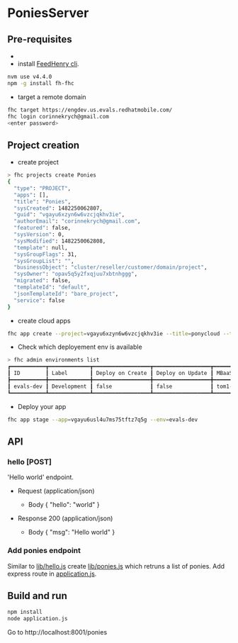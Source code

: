 # PoniesServer

## Pre-requisites
* 
* install [FeedHenry cli](https://github.com/feedhenry/fh-fhc).
```bash
nvm use v4.4.0 
npm -g install fh-fhc
```
* target a remote domain
```bash
fhc target https://engdev.us.evals.redhatmobile.com/
fhc login corinnekrych@gmail.com 
<enter password>
```

## Project creation
* create project
```bash
> fhc projects create Ponies 
{
  "type": "PROJECT",
  "apps": [],
  "title": "Ponies",
  "sysCreated": 1482250062807,
  "guid": "vgayu6xzyn6w6vzcjqkhv3ie",
  "authorEmail": "corinnekrych@gmail.com",
  "featured": false,
  "sysVersion": 0,
  "sysModified": 1482250062808,
  "template": null,
  "sysGroupFlags": 31,
  "sysGroupList": "",
  "businessObject": "cluster/reseller/customer/domain/project",
  "sysOwner": "opav5q5y2fxqjuu7xbtnhggg",
  "migrated": false,
  "templateId": "default",
  "jsonTemplateId": "bare_project",
  "service": false
}
```

* create cloud apps
```bash
fhc app create --project=vgayu6xzyn6w6vzcjqkhv3ie --title=ponycloud --type=cloud_nodejs --env=dev 
```
* Check which deployement env is available
```bash
> fhc admin environments list 
┏━━━━━━━━━━━┳━━━━━━━━━━━━━┳━━━━━━━━━━━━━━━━━━┳━━━━━━━━━━━━━━━━━━┳━━━━━━━━━━━━━━━━━━━┳━━━━━━━━━━━━━━┓
┃ ID        ┃ Label       ┃ Deploy on Create ┃ Deploy on Update ┃ MBaaS Targets     ┃ Modified     ┃
┣━━━━━━━━━━━╋━━━━━━━━━━━━━╋━━━━━━━━━━━━━━━━━━╋━━━━━━━━━━━━━━━━━━╋━━━━━━━━━━━━━━━━━━━╋━━━━━━━━━━━━━━┫
┃ evals-dev ┃ Development ┃ false            ┃ false            ┃ tom1-mbaas1-evals ┃ 8 months ago ┃
┗━━━━━━━━━━━┻━━━━━━━━━━━━━┻━━━━━━━━━━━━━━━━━━┻━━━━━━━━━━━━━━━━━━┻━━━━━━━━━━━━━━━━━━━┻━━━━━━━━━━━━━━┛
```
* Deploy your app
```bash
fhc app stage --app=vgayu6usl4u7ms75tftz7q5g --env=evals-dev
```

## API
### hello [POST] 

'Hello world' endpoint.

+ Request (application/json)
    + Body
            {
              "hello": "world"
            }

+ Response 200 (application/json)
    + Body
            {
              "msg": "Hello world"
            }
            
### Add ponies endpoint
Similar to [lib/hello.js](lib/hello.js) create [lib/ponies.js](lib/ponies.js) which retruns a list of ponies.
Add express route in [application.js](application.js).

## Build and run
```bash
npm install
node application.js
```
Go to http://localhost:8001/ponies
